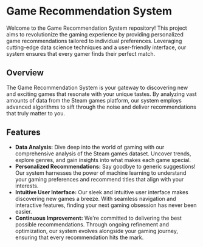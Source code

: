 # Game Recommendation System

Welcome to the Game Recommendation System repository! This project aims to revolutionize the gaming experience by providing personalized game recommendations tailored to individual preferences. Leveraging cutting-edge data science techniques and a user-friendly interface, our system ensures that every gamer finds their perfect match.

## Overview

The Game Recommendation System is your gateway to discovering new and exciting games that resonate with your unique tastes. By analyzing vast amounts of data from the Steam games platform, our system employs advanced algorithms to sift through the noise and deliver recommendations that truly matter to you.

## Features

- **Data Analysis:** Dive deep into the world of gaming with our comprehensive analysis of the Steam games dataset. Uncover trends, explore genres, and gain insights into what makes each game special.
- **Personalized Recommendations:** Say goodbye to generic suggestions! Our system harnesses the power of machine learning to understand your gaming preferences and recommend titles that align with your interests.
- **Intuitive User Interface:** Our sleek and intuitive user interface makes discovering new games a breeze. With seamless navigation and interactive features, finding your next gaming obsession has never been easier.
- **Continuous Improvement:** We're committed to delivering the best possible recommendations. Through ongoing refinement and optimization, our system evolves alongside your gaming journey, ensuring that every recommendation hits the mark.
